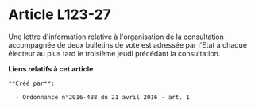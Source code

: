 # Article L123-27

Une lettre d'information relative à l'organisation de la consultation accompagnée de deux bulletins de vote est adressée par
l'Etat à chaque électeur au plus tard le troisième jeudi précédant la consultation.

**Liens relatifs à cet article**

	**Créé par**:

	  - Ordonnance n°2016-488 du 21 avril 2016 - art. 1
